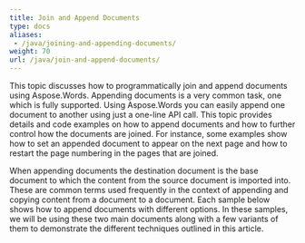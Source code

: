 ```yaml
---
title: Join and Append Documents
type: docs
aliases: 
 - /java/joining-and-appending-documents/
weight: 70
url: /java/join-and-append-documents/
---
```



This topic discusses how to programmatically join and append documents using Aspose.Words. Appending documents is a very common task, one which is fully supported. Using Aspose.Words you can easily append one document to another using just a one-line API call. This topic provides details and code examples on how to append documents and how to further control how the documents are joined. For instance, some examples show how to set an appended document to appear on the next page and how to restart the page numbering in the pages that are joined.

When appending documents the destination document is the base document to which the content from the source document is imported into. These are common terms used frequently in the context of appending and copying content from a document to a document. Each sample below shows how to append documents with different options. In these samples, we will be using these two main documents along with a few variants of them to demonstrate the different techniques outlined in this article.
